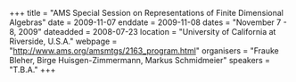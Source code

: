 +++
title = "AMS Special Session on Representations of Finite Dimensional Algebras"
date = 2009-11-07
enddate = 2009-11-08
dates = "November 7 - 8, 2009"
dateadded = 2008-07-23
location = "University of California at Riverside, U.S.A."
webpage = "http://www.ams.org/amsmtgs/2163_program.html"
organisers = "Frauke Bleher, Birge Huisgen-Zimmermann, Markus Schmidmeier"
speakers = "T.B.A."
+++

